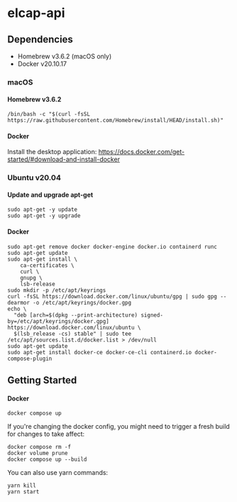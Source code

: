 # elcap-api

## Dependencies

- Homebrew v3.6.2 (macOS only)
- Docker v20.10.17

### macOS

#### Homebrew v3.6.2

```
/bin/bash -c "$(curl -fsSL https://raw.githubusercontent.com/Homebrew/install/HEAD/install.sh)"
```

#### Docker

Install the desktop application: https://docs.docker.com/get-started/#download-and-install-docker

### Ubuntu v20.04

#### Update and upgrade apt-get

```
sudo apt-get -y update
sudo apt-get -y upgrade
```

#### Docker

```
sudo apt-get remove docker docker-engine docker.io containerd runc
sudo apt-get update
sudo apt-get install \
    ca-certificates \
    curl \
    gnupg \
    lsb-release
sudo mkdir -p /etc/apt/keyrings
curl -fsSL https://download.docker.com/linux/ubuntu/gpg | sudo gpg --dearmor -o /etc/apt/keyrings/docker.gpg
echo \
  "deb [arch=$(dpkg --print-architecture) signed-by=/etc/apt/keyrings/docker.gpg] https://download.docker.com/linux/ubuntu \
  $(lsb_release -cs) stable" | sudo tee /etc/apt/sources.list.d/docker.list > /dev/null
sudo apt-get update
sudo apt-get install docker-ce docker-ce-cli containerd.io docker-compose-plugin
```

## Getting Started

#### Docker

```
docker compose up
```

If you're changing the docker config, you might need to trigger a fresh build for changes to take affect:

```
docker compose rm -f
docker volume prune
docker compose up --build
```

You can also use yarn commands:

```
yarn kill
yarn start
```
